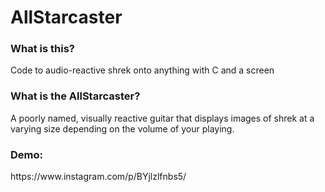 <h1>AllStarcaster</h1>

<h3>What is this?</h3>
Code to audio-reactive shrek onto anything with C and a screen

<h3>What is the AllStarcaster?</h2>
A poorly named, visually reactive guitar that displays images of shrek at a varying size depending on the volume of your playing.

<h3>Demo:</h3>
https://www.instagram.com/p/BYjlzlfnbs5/
